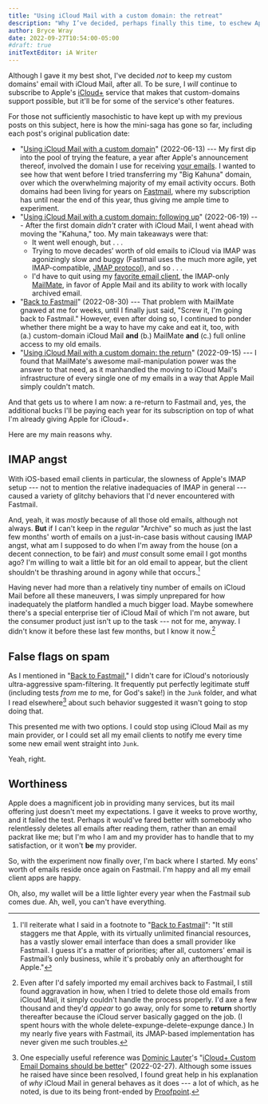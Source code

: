 ```yaml
---
title: "Using iCloud Mail with a custom domain: the retreat"
description: "Why I’ve decided, perhaps finally this time, to eschew Apple’s offering."
author: Bryce Wray
date: 2022-09-27T10:54:00-05:00
#draft: true
initTextEditor: iA Writer
---
```


Although I gave it my best shot, I've decided *not* to keep my custom domains' email with iCloud Mail, after all. To be sure, I *will* continue to subscribe to Apple's [iCloud+](https://support.apple.com/guide/icloud/icloud-overview-mmfc854d9604/icloud) service that makes that custom-domains support possible, but it'll be for some of the service's other features.

For those not sufficiently masochistic to have kept up with my previous posts on this subject, here is how the mini-saga has gone so far, including each post's original publication date:

- "[Using iCloud Mail with a custom domain](/posts/2022/06/using-icloud-mail-custom-domain/)" (2022-06-13) --- My first dip into the pool of trying the feature, a year after Apple's announcement thereof, involved the domain I use for receiving [your emails](/contact/). I wanted to see how that went before I tried transferring my "Big Kahuna" domain, over which the overwhelming majority of my email activity occurs. Both domains had been living for years on [Fastmail](https://fastmail.com), where my subscription has until near the end of this year, thus giving me ample time to experiment.
- "[Using iCloud Mail with a custom domain: following up](/posts/2022/06/using-icloud-mail-custom-domain-following-up/)" (2022-06-19) --- After the first domain *didn't* crater with iCloud Mail, I went ahead with moving the "Kahuna," too. My main takeaways were that:
	- It went well enough, but . . .
	- Trying to move decades’ worth of old emails to iCloud via IMAP was agonizingly slow and buggy (Fastmail uses the much more agile, yet IMAP-compatible, [JMAP protocol](https://fastmail.blog/open-technologies/jmap-a-better-way-to-email/)), and so . . .
	- I'd have to quit using my [favorite email client](/posts/2019/06/ahoy-mate/), the IMAP-only [MailMate](https://freron.com), in favor of Apple Mail and its ability to work with locally archived email.
- "[Back to Fastmail](/posts/2022/08/back-to-fastmail/)" (2022-08-30) --- That problem with MailMate gnawed at me for weeks, until I finally just said, "Screw it, I'm going back to Fastmail." However, even after doing so, I continued to ponder whether there might be a way to have my cake and eat it, too, with (a.) custom-domain iCloud Mail **and** (b.) MailMate **and** (c.) full online access to my old emails.
- "[Using iCloud Mail with a custom domain: the return](/posts/2022/09/using-icloud-mail-custom-domain-return/)" (2022-09-15) --- I found that MailMate's awesome mail-manipulation power was the answer to that need, as it manhandled the moving to iCloud Mail's infrastructure of every single one of my emails in a way that Apple Mail simply couldn't match.

And that gets us to where I am now: a re-return to Fastmail and, yes, the additional bucks I'll be paying each year for its subscription on top of what I'm already giving Apple for iCloud+.

Here are my main reasons why.

## IMAP angst

With iOS-based email clients in particular, the slowness of Apple's IMAP setup --- not to mention the relative inadequacies of IMAP in general --- caused a variety of glitchy behaviors that I'd never encountered with Fastmail.

And, yeah, it was *mostly* because of all those old emails, although not always. **But** if I can't keep in the *regular* "Archive" so much as just the last few months' worth of emails on a just-in-case basis without causing IMAP angst, what am I supposed to do when I'm away from the house (on a decent connection, to be fair) and *must* consult some email I got months ago? I'm willing to wait a little bit for an old email to appear, but the client shouldn't be thrashing around in agony while that occurs.[^infra]

[^infra]: I'll reiterate what I said in a footnote to "[Back to Fastmail](/posts/2022/08/back-to-fastmail/)": "It still staggers me that Apple, with its virtually unlimited financial resources, has a vastly slower email interface than does a small provider like Fastmail. I guess it's a matter of priorities; after all, customers' email is Fastmail’s only business, while it's probably only an afterthought for Apple."

Having never had more than a relatively tiny number of emails on iCloud Mail before all these maneuvers, I was simply unprepared for how inadequately the platform handled a much bigger load. Maybe somewhere there's a special enterprise tier of iCloud Mail  of which I'm not aware, but the consumer product just isn't up to the task --- not for me, anyway. I didn't know it before these last few months, but I know it now.[^transit]

[^transit]: Even after I'd safely imported my email archives back to Fastmail, I still found aggravation in how, when I tried to delete those old emails from iCloud Mail, it simply couldn't handle the process properly. I'd axe a few thousand and they'd *appear* to go away, only for some to **return** shortly thereafter because the iCloud server basically gagged on the job. (I spent hours with the whole delete-expunge-delete-expunge dance.) In my nearly five years with Fastmail, its JMAP-based implementation has never given me such troubles.

## False flags on spam

As I mentioned in "[Back to Fastmail](/posts/2022/08/back-to-fastmail/)," I didn't care for iCloud's notoriously ultra-aggressive spam-filtering. It frequently put perfectly legitimate stuff (including tests *from* me *to* me, for God's sake!) in the `Junk` folder, and what I read elsewhere[^DomLaut] about such behavior suggested it wasn't going to stop doing that.

[^DomLaut]: One especially useful reference was [Dominic Lauter](https://domlaut.com)'s "[iCloud+ Custom Email Domains should be better](https://domlaut.com/icloud-custom-email-domains-should-be-better/)" (2022-02-27). Although some issues he raised have since been resolved, I found great help in his explanation of *why* iCloud Mail in general behaves as it does --- a lot of which, as he noted, is due to its being front-ended by [Proofpoint](https://proofpoint.com/).

This presented me with two options. I could stop using iCloud Mail as my main provider, or I could set all my email clients to notify me every time some new email went straight into `Junk`.

Yeah, right.

## Worthiness

Apple does a magnificent job in providing many services, but its mail offering just doesn't meet my expectations. I gave it weeks to prove worthy, and it failed the test. Perhaps it would've fared better with somebody who relentlessly deletes all emails after reading them, rather than an email packrat like me; but I'm who I am and my provider has to handle that to my satisfaction, or it won't **be** my provider.

So, with the experiment now finally over, I'm back where I started. My eons' worth of emails reside once again on Fastmail. I'm happy and all my email client apps are happy.

Oh, also, my wallet will be a little lighter every year when the Fastmail sub comes due. Ah, well, you can't have everything.
